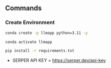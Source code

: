 ## Commands

### Create Environment
```cmd
conda create -p llmapp python=3.11 -y
```
```cmd
conda activate llmapp
```
```cmd
pip install -r requirements.txt
```

- SERPER API KEY = https://serper.dev/api-key